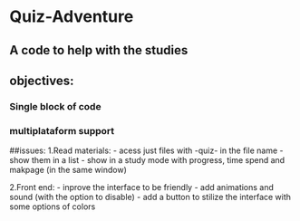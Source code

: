 # Quiz-Adventure
## A code to help with the studies

## objectives:
  ### Single block of code
  ### multiplataform support

##issues:
 1.Read materials:
    - acess just files with -quiz- in the file name 
    - show them in a list
    - show in a study mode with progress, time spend and makpage (in the same window)
      
  2.Front end:
    - inprove the interface to be friendly
      - add animations and sound (with the option to disable)
      - add a button to stilize the interface with some options of colors
